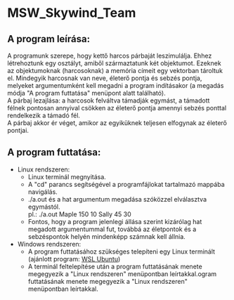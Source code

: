 # MSW_Skywind_Team

## A program leírása:
A programunk szerepe, hogy kettő harcos párbaját leszimulálja.
Ehhez létrehoztunk egy osztályt, amiből származtatunk két objektumot.
Ezeknek az objektumoknak (harcosoknak) a memória címeit egy vektorban tároltuk el.
Mindegyik harcosnak van neve, életerő pontja és sebzés pontja, melyeket argumentumként kell megadni a program indításakor (a megadás módja "A program futtatása" menüpont alatt található).  
A párbaj lezajlása: a harcosok felváltva támadják egymást, a támadott félnek pontosan annyival csökken az életerő pontja amennyi sebzés ponttal rendelkezik a támadó fél.  
A párbaj akkor ér véget, amikor az egyiküknek teljesen elfogynak az életerő pontjai.

## A program futtatása:
* Linux rendszeren:
    * Linux terminál megnyitása.
    * A "cd" parancs segítségével a programfájlokat tartalmazó mappába navigálás.
    * ./a.out és a hat argumentum megadása szóközzel elválasztva egymástól.  
    pl.: ./a.out Maple 150 10 Sally 45 30
    * Fontos, hogy a program jelenlegi állása szerint kizárólag hat megadott argumentummal fut, továbbá az életpontok és a sebzéspontok helyén mindenképp számnak kell állnia.
* Windows rendszeren:
    * A program futtatásához szükséges telepíteni egy Linux terminált (ajánlott program: [WSL Ubuntu](https://ubuntu.com/wsl))
    * A terminál feltelepítése után a program futtatásának menete megegyezik a "Linux rendszeren" menüpontban leírtakkal.ogram futtatásának menete megegyezik a "Linux rendszeren" menüpontban leírtakkal.
